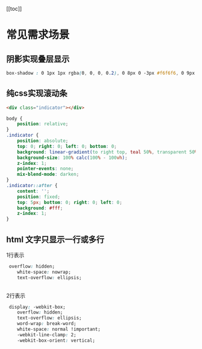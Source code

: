 <!--
 * @Author: xx
 * @Date: 2021-06-25 15:28:16
 * @LastEditors: 青峰
 * @LastEditTime: 2021-06-25 15:41:45
 * @FilePath: /vue-press/docs/css-doc/code-block.md
-->
[[toc]]

# 常见需求场景

## 阴影实现叠层显示

```css
box-shadow : 0 1px 1px rgba(0, 0, 0, 0.2), 0 8px 0 -3px #f6f6f6, 0 9px 1px -3px rgba(0, 0, 0, 0.2), 0 16px 0 -6px #f6f6f6, 0 17px 2px -6px rgba(0, 0, 0, 0.2)
```

## 纯css实现滚动条

```html
<div class="indicator"></div>
```

```css
body {
    position: relative;
}
.indicator {
    position: absolute;
    top: 0; right: 0; left: 0; bottom: 0;
    background: linear-gradient(to right top, teal 50%, transparent 50%) no-repeat;
    background-size: 100% calc(100% - 100vh);
    z-index: 1;
    pointer-events: none;
    mix-blend-mode: darken;
}
.indicator::after {
    content: '';
    position: fixed;
    top: 5px; bottom: 0; right: 0; left: 0;
    background: #fff;
    z-index: 1;
}
```

## html 文字只显示一行或多行

1行表示

```css
 overflow: hidden;
    white-space: nowrap;
    text-overflow: ellipsis;
   
 ```

2行表示

```css
 display: -webkit-box;
    overflow: hidden;
    text-overflow: ellipsis;
    word-wrap: break-word;
    white-space: normal !important;
    -webkit-line-clamp: 2;
    -webkit-box-orient: vertical;
```
